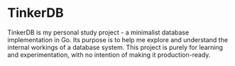 # TinkerDB
TinkerDB is my personal study project - a minimalist database implementation in Go.
Its purpose is to help me explore and understand the internal workings of a database system.
This project is purely for learning and experimentation, with no intention of making it production-ready.
